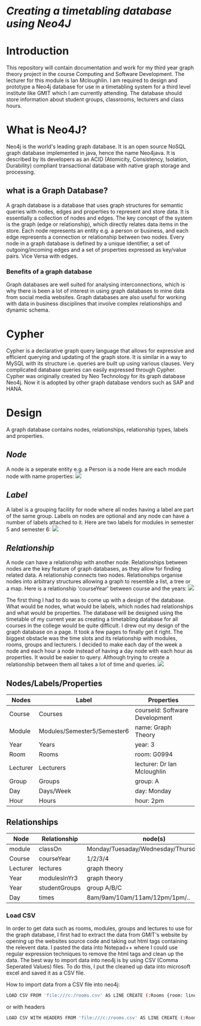 # *Creating a timetabling database using Neo4J*

# Introduction
This repository will contain documentation and work for my third year graph theory project in the course Computing and Software Development. The lecturer for this module is Ian Mcloughlin. I am required to design and prototype a Neo4j database for use in a timetabling system for a third level institute like GMIT which I am currently attending. The database should store information about student groups, classrooms, lecturers and class hours. 

# What is Neo4J?
Neo4j is the world's leading graph database. It is an open source NoSQL graph database implemented in java, hence the name Neo4java. It is described by its developers as an ACID (Atomicity, Consistency, Isolation, Durability) compliant transactional database with native graph storage and processing.

## what is a Graph Database?
A graph database is a database that uses graph structures for semantic queries with nodes, edges and properties to represent and store data. It is essentially a collection of nodes and edges. The key concept of the system is the graph (edge or relationship), which directly relates data items in the store. Each node represents an entity e.g. a person or business, and each edge represents a connection or relationship between two nodes. Every node in a graph database is defined by a unique identifier, a set of outgoing/incoming edges and a set of properties expressed as key/value pairs. Vice Versa with edges. 
### Benefits of a graph database
Graph databases are well suited for analysing interconnections, which is why there is been a lot of interest in using graph databases to mine data from social media websites. Graph databases are also useful for working with data in business disciplines that involve complex relationships and dynamic schema.

# Cypher
Cypher is a declarative graph query language that allows for expressive and efficient querying and updating of the graph store. It is similar in a way to MySQL with its structure i.e. queries are built up using various clauses. Very complicated database queries can easily expressed through Cypher. Cypher was originally created by Neo Technology for its graph database Neo4j. Now it is adopted by other graph database vendors such as SAP and HANA.

# Design
A graph database contains nodes, relationships, relationship types, labels and properties.
## *Node*
A node is a seperate entity e.g. a Person is a node
Here are each module node with name properties:
![](https://cloud.githubusercontent.com/assets/22341150/25282596/e04b88ac-26a8-11e7-95cd-7157b80a2967.PNG)

## *Label*
A label is a grouping facility for node where all nodes having a label are part of the same group. Labels on nodes are optional and any node can have a number of labels attached to it.
Here are two labels for modules in semester 5 and semester 6:
![](https://cloud.githubusercontent.com/assets/22341150/25281769/417cb4fa-26a6-11e7-9df1-906a5f759d75.PNG)

## *Relationship*
A node can have a relationship with another node. Relationships between nodes are the key feature of graph databases, as they allow for finding related data. A relationship connects two nodes. Relationships organise nodes into arbitrary structures allowing a graph to resemble a list, a tree or a map. 
Here is a relationship 'courseYear' between course and the years:
![](https://cloud.githubusercontent.com/assets/22341150/25282510/9711f0ea-26a8-11e7-84e0-12de81b6a06d.PNG)


The first thing I had to do was to come up with a design of the database. What would be nodes, what would be labels, which nodes had relationships and what would be properties. The database will be designed using the timetable of my current year as creating a timetabling database for all courses in the college would be quite difficult. I drew out my design of the graph database on a page. It took a few pages to finally get it right. The biggest obstacle was the time slots and its relationship with modules, rooms, groups and lecturers. I decided to make each day of the week a node and each hour a node instead of having a day node with each hour as properties. It would be easier to query. Although trying to create a relationship between them all takes a lot of time and queries.
![](https://cloud.githubusercontent.com/assets/22341150/25284961/87b847f4-26b0-11e7-9f40-e699d7d9181e.jpg)



## Nodes/Labels/Properties
| Nodes | Label | Properties |
| ------ | ------ | ------ |
| Course | Courses | courseId: Software Development |
| Module | Modules/Semester5/Semester6 | name: Graph Theory |
|  Year | Years | year: 3 |
|  Room | Rooms | room: G0994 |
| Lecturer | Lecturers | lecturer: Dr Ian Mcloughlin |
| Group | Groups | group: A |
| Day | Days/Week | day: Monday |
| Hour | Hours | hour: 2pm |

## Relationships
| Node | Relationship | node(s) |
| ------ | ------ | ------ |
| module | classOn | Monday/Tuesaday/Wednesday/Thursday/Friday |
| Course | courseYear | 1/2/3/4 |
|  Lecturer | lectures | graph theory |
| Year | modulesInYr3 | graph theory |
| Year | studentGroups | group A/B/C |
| Day | times | 8am/9am/10am/11am/12pm/1pm/.. |




### Load CSV
In order to get data such as rooms, modules, groups and lectures to use for the graph database, I first had to extract the data from GMIT's website by opening up the websites source code and taking out html tags containing the relevent data. I pasted the data into Notepad++ where I could use regular expression techniques to remove the html tags and clean up the data. The best way to import data into neo4j is by using CSV (Comma Seperated Values) files. To do this, I put the cleaned up data into microsoft excel and saved it as a CSV file. 

How to import data from a CSV file into neo4j:
```sh
LOAD CSV FROM 'file:///c:/rooms.csv' AS LINE CREATE (:Rooms {room: line.room})
```
or with headers
```sh
LOAD CSV WITH HEADERS FROM 'file:///c:/rooms.csv' AS LINE CREATE (:Rooms {room: line.room})
```
